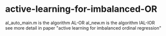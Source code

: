 # active-learning-for-imbalanced-OR
al_auto_main.m is the algorithm AL-OR
al_new.m is the algorithm IAL-IOR
see more detail in paper "active learning for imbalanced ordinal regression"
